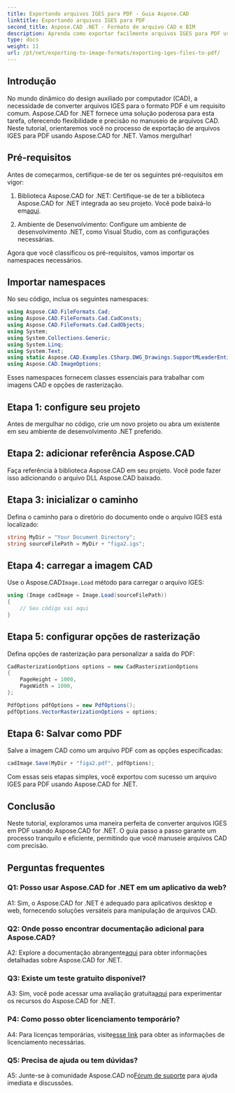 ```yaml
---
title: Exportando arquivos IGES para PDF - Guia Aspose.CAD
linktitle: Exportando arquivos IGES para PDF
second_title: Aspose.CAD .NET - Formato de arquivo CAD e BIM
description: Aprenda como exportar facilmente arquivos IGES para PDF usando Aspose.CAD for .NET. Siga nosso guia passo a passo para manipulação precisa de arquivos CAD.
type: docs
weight: 11
url: /pt/net/exporting-to-image-formats/exporting-iges-files-to-pdf/
---
```

## Introdução

No mundo dinâmico do design auxiliado por computador (CAD), a necessidade de converter arquivos IGES para o formato PDF é um requisito comum. Aspose.CAD for .NET fornece uma solução poderosa para esta tarefa, oferecendo flexibilidade e precisão no manuseio de arquivos CAD. Neste tutorial, orientaremos você no processo de exportação de arquivos IGES para PDF usando Aspose.CAD for .NET. Vamos mergulhar!

## Pré-requisitos

Antes de começarmos, certifique-se de ter os seguintes pré-requisitos em vigor:

1.  Biblioteca Aspose.CAD for .NET: Certifique-se de ter a biblioteca Aspose.CAD for .NET integrada ao seu projeto. Você pode baixá-lo em[aqui](https://releases.aspose.com/cad/net/).

2. Ambiente de Desenvolvimento: Configure um ambiente de desenvolvimento .NET, como Visual Studio, com as configurações necessárias.

Agora que você classificou os pré-requisitos, vamos importar os namespaces necessários.

## Importar namespaces

No seu código, inclua os seguintes namespaces:

```csharp
using Aspose.CAD.FileFormats.Cad;
using Aspose.CAD.FileFormats.Cad.CadConsts;
using Aspose.CAD.FileFormats.Cad.CadObjects;
using System;
using System.Collections.Generic;
using System.Linq;
using System.Text;
using static Aspose.CAD.Examples.CSharp.DWG_Drawings.SupportMLeaderEntityForDWGFormat;
using Aspose.CAD.ImageOptions;
```

Esses namespaces fornecem classes essenciais para trabalhar com imagens CAD e opções de rasterização.

## Etapa 1: configure seu projeto

Antes de mergulhar no código, crie um novo projeto ou abra um existente em seu ambiente de desenvolvimento .NET preferido.

## Etapa 2: adicionar referência Aspose.CAD

Faça referência à biblioteca Aspose.CAD em seu projeto. Você pode fazer isso adicionando o arquivo DLL Aspose.CAD baixado.

## Etapa 3: inicializar o caminho

Defina o caminho para o diretório do documento onde o arquivo IGES está localizado:

```csharp
string MyDir = "Your Document Directory";
string sourceFilePath = MyDir + "figa2.igs";
```

## Etapa 4: carregar a imagem CAD

 Use o Aspose.CAD`Image.Load` método para carregar o arquivo IGES:

```csharp
using (Image cadImage = Image.Load(sourceFilePath))
{
    // Seu código vai aqui
}
```

## Etapa 5: configurar opções de rasterização

Defina opções de rasterização para personalizar a saída do PDF:

```csharp
CadRasterizationOptions options = new CadRasterizationOptions
{
    PageHeight = 1000,
    PageWidth = 1000,
};

PdfOptions pdfOptions = new PdfOptions();
pdfOptions.VectorRasterizationOptions = options;
```

## Etapa 6: Salvar como PDF

Salve a imagem CAD como um arquivo PDF com as opções especificadas:

```csharp
cadImage.Save(MyDir + "figa2.pdf", pdfOptions);
```

Com essas seis etapas simples, você exportou com sucesso um arquivo IGES para PDF usando Aspose.CAD for .NET.

## Conclusão

Neste tutorial, exploramos uma maneira perfeita de converter arquivos IGES em PDF usando Aspose.CAD for .NET. O guia passo a passo garante um processo tranquilo e eficiente, permitindo que você manuseie arquivos CAD com precisão.


## Perguntas frequentes

### Q1: Posso usar Aspose.CAD for .NET em um aplicativo da web?

A1: Sim, o Aspose.CAD for .NET é adequado para aplicativos desktop e web, fornecendo soluções versáteis para manipulação de arquivos CAD.

### Q2: Onde posso encontrar documentação adicional para Aspose.CAD?

 A2: Explore a documentação abrangente[aqui](https://reference.aspose.com/cad/net/) para obter informações detalhadas sobre Aspose.CAD for .NET.

### Q3: Existe um teste gratuito disponível?

 A3: Sim, você pode acessar uma avaliação gratuita[aqui](https://releases.aspose.com/) para experimentar os recursos do Aspose.CAD for .NET.

### P4: Como posso obter licenciamento temporário?

 A4: Para licenças temporárias, visite[esse link](https://purchase.aspose.com/temporary-license/) para obter as informações de licenciamento necessárias.

### Q5: Precisa de ajuda ou tem dúvidas?

A5: Junte-se à comunidade Aspose.CAD no[Fórum de suporte](https://forum.aspose.com/c/cad/19) para ajuda imediata e discussões.